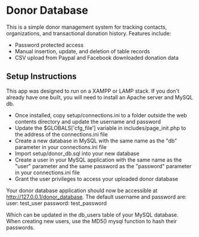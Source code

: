 # Donor Database
This is a simple donor management system for tracking contacts, organizations, and transactional donation history. Features include:
 - Password protected access
 - Manual insertion, update, and deletion of table records
 - CSV upload from Paypal and Facebook downloaded donation data

## Setup Instructions
This app was designed to run on a XAMPP or LAMP stack. If you don't already have one built, you will need to install an Apache server and MySQL db.
 - Once installed, copy setup/connections.ini to a folder outside the web contents directory and update the username and password
 - Update the $GLOBALS['cfg_file'] variable in includes/page_init.php to the address of the connections.ini file
 - Create a new database in MySQL with the same name as the "db" parameter in your connections.ini file
 - Import setup/donor_db.sql into your new database
 - Create a user in your MySQL application with the same name as the "user" parameter and the same password as the "password" parameter in your connections.ini file
 - Grant the user privileges to access your uploaded donor database

Your donor database application should now be accessible at http://127.0.0.1/donor_database. The default username and password are:
user: test_user
password: test_password

Which can be updated in the db_users table of your MySQL database. When creating new users, use the MD5() mysql function to hash their passwords.
